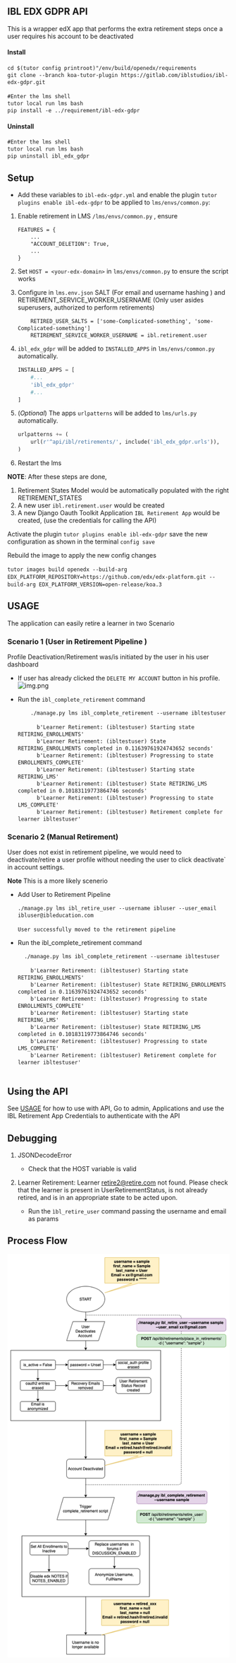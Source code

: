 ## IBL EDX GDPR API
This is a wrapper edX app that performs the extra retirement steps once a user requires his account to be deactivated


#### Install
```
cd $(tutor config printroot)"/env/build/openedx/requirements
git clone --branch koa-tutor-plugin https://gitlab.com/iblstudios/ibl-edx-gdpr.git

#Enter the lms shell 
tutor local run lms bash
pip install -e ../requirement/ibl-edx-gdpr
```

#### Uninstall
```
#Enter the lms shell 
tutor local run lms bash
pip uninstall ibl_edx_gdpr
```

## Setup
* Add these variables to `ibl-edx-gdpr.yml` and enable the plugin `tutor plugins enable ibl-edx-gdpr` to be applied to `lms/envs/common.py`:

1. Enable retirement in LMS `/lms/envs/common.py` , ensure 
    ```
    FEATURES = {
        ...
        "ACCOUNT_DELETION": True,
        ...
    }
    ```

2. Set  ``HOST = <your-edx-domain>``  in `lms/envs/common.py` to ensure the script works

3. Configure in `lms.env.json`   SALT (For email and username hashing ) and RETIREMENT_SERVICE_WORKER_USERNAME 
   (Only user asides superusers, authorized to perform retirements)
   
    ```
        RETIRED_USER_SALTS = ['some-Complicated-something', 'some-Complicated-something']
        RETIREMENT_SERVICE_WORKER_USERNAME = ibl.retirement.user
    ```

4. `ibl_edx_gdpr` will be added to `INSTALLED_APPS` in `lms/envs/common.py` automatically. 
    
    ```python
    INSTALLED_APPS = [
        #...
        'ibl_edx_gdpr'
        #...
    ]
    ```

5. (_Optional_) The apps `urlpatterns` will be added to `lms/urls.py`  automatically.

    ```python
    urlpatterns += (
        url(r'^api/ibl/retirements/', include('ibl_edx_gdpr.urls')),
    )
    ```

6. Restart the lms

**NOTE**: After these steps are done, 
1. Retirement States Model would be automatically populated with the right RETIREMENT_STATES
2. A new user `ibl.retirement.user` would be created
3. A new Django Oauth Toolkit Application `IBL Retirement App` would be created, (use the credentials for calling the API)


Activate the plugin `tutor plugins enable ibl-edx-gdpr`
save the new configuration as shown in the terminal `config save`

Rebuild the image to apply the new config changes 

```tutor images build openedx --build-arg EDX_PLATFORM_REPOSITORY=https://github.com/edx/edx-platform.git --build-arg EDX_PLATFORM_VERSION=open-release/koa.3```

## USAGE
The application can easily retire a learner in two Scenario

### Scenario 1 (User in Retirement Pipeline )

Profile Deactivation/Retirement was/is initiated by the user in his user dashboard
   
* If user has already clicked the ``DELETE MY ACCOUNT`` button in his profile.
   ![img.png](img.png)


* Run the `ibl_complete_retirement` command
  
  ```
      ./manage.py lms ibl_complete_retirement --username ibltestuser
  
        b'Learner Retirement: (ibltestuser) Starting state RETIRING_ENROLLMENTS'
        b'Learner Retirement: (ibltestuser) State RETIRING_ENROLLMENTS completed in 0.11639761924743652 seconds'
        b'Learner Retirement: (ibltestuser) Progressing to state ENROLLMENTS_COMPLETE'
        b'Learner Retirement: (ibltestuser) Starting state RETIRING_LMS'
        b'Learner Retirement: (ibltestuser) State RETIRING_LMS completed in 0.10183119773864746 seconds'
        b'Learner Retirement: (ibltestuser) Progressing to state LMS_COMPLETE'
        b'Learner Retirement: (ibltestuser) Retirement complete for learner ibltestuser' 
    ```

### Scenario 2 (Manual Retirement)
User does not exist in retirement pipeline, we would need to deactivate/retire a user profile without needing the user to click deactivate` in account settings.

**Note** This is a more likely scenerio
* Add User to Retirement Pipeline
   ```ssh
   ./manage.py lms ibl_retire_user --username ibluser --user_email ibluser@ibleducation.com
   
   User successfully moved to the retirement pipeline
   ```
* Run the ibl_complete_retirement command
    ```ssh
      ./manage.py lms ibl_complete_retirement --username ibltestuser
  
        b'Learner Retirement: (ibltestuser) Starting state RETIRING_ENROLLMENTS'
        b'Learner Retirement: (ibltestuser) State RETIRING_ENROLLMENTS completed in 0.11639761924743652 seconds'
        b'Learner Retirement: (ibltestuser) Progressing to state ENROLLMENTS_COMPLETE'
        b'Learner Retirement: (ibltestuser) Starting state RETIRING_LMS'
        b'Learner Retirement: (ibltestuser) State RETIRING_LMS completed in 0.10183119773864746 seconds'
        b'Learner Retirement: (ibltestuser) Progressing to state LMS_COMPLETE'
        b'Learner Retirement: (ibltestuser) Retirement complete for learner ibltestuser'
      
    ```

## Using the API

See [USAGE](USAGE.md) for how to use with API, Go to admin, Applications and use the IBL Retirement App Credentials to 
authenticate with the API

## Debugging
1. JSONDecodeError
    * Check that the HOST variable is valid
    
2. Learner Retirement: Learner retire2@retire.com not found. Please check that the learner is present in UserRetirementStatus, is not already retired, and is in an appropriate state to be acted upon.
    * Run the `ìbl_retire_user` command passing the username and email as params


## Process Flow
![img_1.png](img_1.png)
